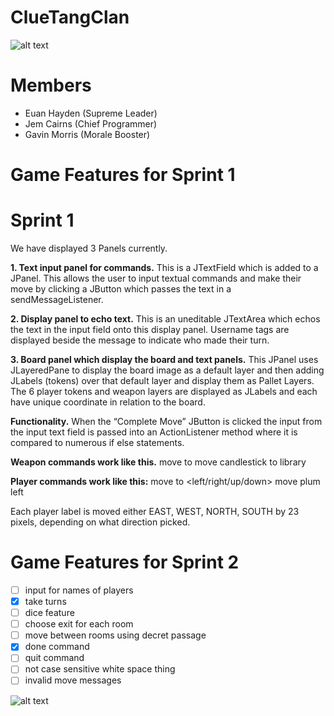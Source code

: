 # ClueTangClan

![alt text](https://cdn-img.easyicon.net/png/5488/548871.gif)

# Members
* Euan Hayden (Supreme Leader)
* Jem Cairns (Chief Programmer)
* Gavin Morris (Morale Booster)

# Game Features for Sprint 1
# Sprint 1

We have displayed 3 Panels currently.

**1. Text input panel for commands.**
This is  a JTextField which is added to a JPanel. This allows the user to input textual commands and make their move by clicking a JButton which passes the text in a sendMessageListener. 

**2. Display panel to echo text.**
	This is an uneditable JTextArea which echos the text in the input field onto this display		 panel. Username tags are displayed beside the message to  indicate who made their		 turn.
 
**3. Board panel which display the board and text panels.**
This JPanel uses JLayeredPane to display the board image as a default layer and then adding JLabels (tokens) over that default layer and display them as Pallet Layers. The 6 player tokens and weapon layers are displayed as JLabels and each have unique coordinate in relation to the board.

**Functionality.**
When the “Complete Move” JButton is clicked the input from the input text field is passed into an ActionListener method where it is compared to numerous if else statements.

**Weapon commands work like this.**
move <weapon name> to <roomname>
move candlestick to library

**Player commands work like this:**
move <player name> to <left/right/up/down>
move plum left

Each player label is moved either EAST, WEST, NORTH, SOUTH by 23 pixels, depending on what direction picked.


# Game Features for Sprint 2
- [ ]  input for names of players
- [x]  take turns
- [ ]  dice feature
- [ ]  choose exit for each room
- [ ]  move between rooms using decret passage
- [x]  done command
- [ ] quit command
- [ ] not case sensitive white space thing 
- [ ] invalid move messages

![alt text](https://i.imgur.com/p7piPoB.png)
